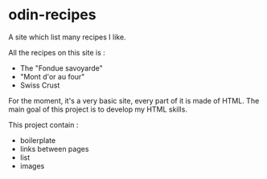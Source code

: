 # odin-recipes
A site which list many recipes I like. 

All the recipes on this site is : 
- The "Fondue savoyarde" 
- "Mont d'or au four"
- Swiss Crust

For the moment, it's a very basic site, every part of it is made of HTML. The main goal of this project
is to develop my HTML skills. 

This project contain : 
- boilerplate 
- links between pages
- list
- images